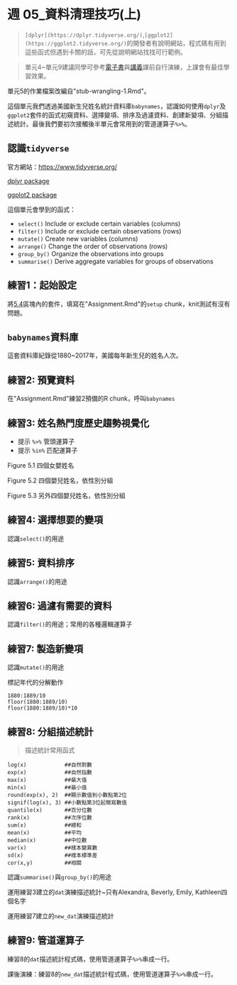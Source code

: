 # 週 05_資料清理技巧(上)

<!--- 上課日期: 20211021 --->

> `[dplyr](https://dplyr.tidyverse.org/)`,`[ggplot2](https://ggplot2.tidyverse.org/)`的開發者有說明網站，程式碼有用到這些函式但遇到卡關的話，可先從說明網站找找可行範例。

> 單元4~單元9建議同學可參考[電子書](https://rstat-project.github.io/ug1-practical/)與[講義](https://rstat-project.github.io/ug-tactic/)課前自行演練，上課會有最佳學習效果。


單元5的作業檔案改編自"stub-wrangling-1.Rmd"。

這個單元我們透過美國新生兒姓名統計資料庫`babynames`，認識如何使用`dplyr`及`ggplot2`套件的函式初窺資料、選擇變項、排序及過濾資料、創建新變項、分組描述統計。最後我們要初次接觸後半單元會常用到的管道運算子`%>%`。


## 認識`tidyverse`

官方網站：https://www.tidyverse.org/

[dplyr package](https://dplyr.tidyverse.org/)

[ggplot2 package](https://ggplot2.tidyverse.org/)

這個單元會學到的函式：

* `select()` Include or exclude certain variables (columns)
* `filter()` Include or exclude certain observations (rows)
* `mutate()` Create new variables (columns)
* `arrange()` Change the order of observations (rows)
* `group_by()` Organize the observations into groups
* `summarise()` Derive aggregate variables for groups of observations

## 練習1：起始設定

將[5.4](https://rstat-project.github.io/ug1-practical/data-wrangling-1.html#activity-1-set-up-1)區塊內的套件，填寫在"Assignment.Rmd"的`setup` chunk，knit測試有沒有問題。

## `babynames`資料庫

這套資料庫紀錄從1880~2017年，美國每年新生兒的姓名人次。


## 練習2: 預覽資料

在"Assignment.Rmd"練習2預備的R chunk，呼叫`babynames`

<!--- year, n, prop的data type --->

## 練習3: 姓名熱門度歷史趨勢視覺化

- 提示 `%>%` 管頭運算子
- 提示 `%in%` 匹配運算子

Figure 5.1 四個女嬰姓名

<!--- 限量~ 找出另外一個E開頭的姓名取代Emily，繪製歷史趨勢曲線圖，回覆在討論區 --->

Figure 5.2 四個嬰兒姓名，依性別分組

Figure 5.3 另外四個嬰兒姓名，依性別分組




## 練習4: 選擇想要的變項

認識`select()`的用途

## 練習5: 資料排序

認識`arrange()`的用途

## 練習6: 過濾有需要的資料

認識`filter()`的用途；常用的各種邏輯運算子

## 練習7: 製造新變項

認識`mutate()`的用途


標記年代的分解動作
```
1880:1889/10
floor(1880:1889/10)
floor(1880:1889/10)*10
```


## 練習8: 分組描述統計

> 描述統計常用函式

```
log(x)	          ##自然對數  
exp(x)	          ##自然指數  
max(x)	          ##最大值
min(x)	          ##最小值
round(exp(x), 2)  ##顯示數值到小數點第2位
signif(log(x), 3) ##小數點第3位起簡寫數值
quantile(x)       ##百分位數
rank(x)           ##次序位數
sum(x)            ##總和  
mean(x)           ##平均
median(x)         ##中位數
var(x)            ##樣本變異數
sd(x)             ##樣本標準差
cor(x,y)          ##相關
```

認識`summarise()`與`group_by()`的用途

運用練習3建立的`dat`演練描述統計~只有Alexandra, Beverly, Emily, Kathleen四個名字

<!--- 限量~ 透過figure 5-1，解釋平均數與中位數在曲線圖內的意義 --->

運用練習7建立的`new_dat`演練描述統計

<!--- 限量~ 使用summarise()，計算不同年代不同性別人次標準差 --->



## 練習9: 管道運算子

練習8的`dat`描述統計程式碼，使用管道運算子`%>%`串成一行。

課後演練：練習8的`new_dat`描述統計程式碼，使用管道運算子`%>%`串成一行。
